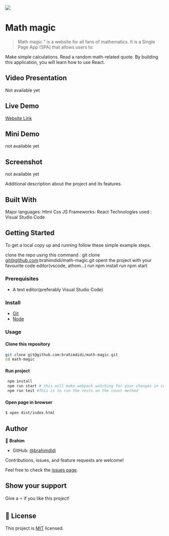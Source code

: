 ![](https://img.shields.io/badge/Microverse-blueviolet)

# Math magic

> Math magic " is a website for all fans of mathematics. It is a Single Page App (SPA) that allows users to:

Make simple calculations.
Read a random math-related quote.
By building this application, you will learn how to use React.
## Video Presentation 

Not available yet

## Live Demo

[Website Link](https://brahimdidi.github.io/math-magic/)

## Mini Demo
not available yet

## Screenshot
not available yet

Additional description about the project and its features.

## Built With
Major languages: Html Css JS
Frameworks: React
Technologies used : Visual Studio Code

## Getting Started

To get a local copy up and running follow these simple example steps.

clone the repo using this command : git clone git@github.com:brahimdidi/math-magic.git
opent the project with your favourite code editor(vscode, athom...)
run npm install 
run npm start

### Prerequisites

- A text editor(preferably Visual Studio Code)

### Install

- [Git](https://git-scm.com/downloads)
- [Node](https://nodejs.org/en/download/)

### Usage

#### Clone this repository

```bash
git clone git@github.com:brahimdidi/math-magic.git
cd math-magic
```

#### Run project

```bash
 npm install
 npm run start # this will make webpack watching for your changes in code
 npm run test #This is to run the tests on the count method
```

#### Open page in browser

```bash
$ open dist/index.html
```

## Author


👤 **Brahim**

- GitHub: [@brahimdidi](https://github.com/brahimdidi)


Contributions, issues, and feature requests are welcome!

Feel free to check the [issues page](../../issues/).

## Show your support

Give a ⭐️ if you like this project!

## 📝 License

This project is [MIT](./MIT.md) licensed.
